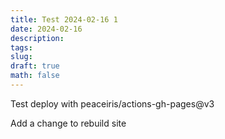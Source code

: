 ```yaml
---
title: Test 2024-02-16 1
date: 2024-02-16
description: 
tags: 
slug: 
draft: true
math: false
---
```


Test deploy with peaceiris/actions-gh-pages@v3

Add a change to rebuild site